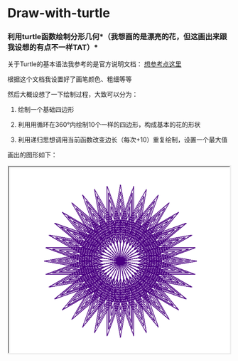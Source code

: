# Draw-with-turtle 
### 利用turtle函数绘制分形几何*（我想画的是漂亮的花，但这画出来跟我设想的有点不一样TAT）*

关于Turtle的基本语法我参考的是官方说明文档：
[想参考点这里](https://docs.python.org/3/library/turtle.html?highlight=turtle#module-turtle)

根据这个文档我设置好了画笔颜色、粗细等等

然后大概设想了一下绘制过程，大致可以分为：

1. 绘制一个基础四边形

2. 利用用循环在360°内绘制10个一样的四边形，构成基本的花的形状

3. 利用递归思想调用当前函数改变边长（每次+10）重复绘制，设置一个最大值

画出的图形如下：

![avatar](https://github.com/Wuxuyao/draw-with-turtle/blob/master/%E6%B5%B7%E9%BE%9F%E7%94%BB%E8%8A%B1.png)


